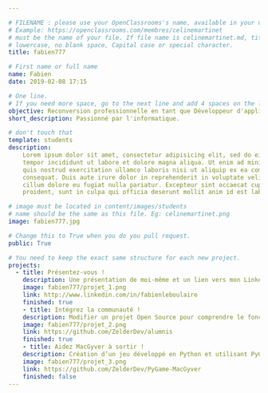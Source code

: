```yaml
---

# FILENAME : please use your OpenClassrooms's name, available in your url.
# Example: https://openclassrooms.com/membres/celinemartinet
# must be the name of your file. If file name is celinemartinet.md, title is celinemartinet.
# lowercase, no blank space, Capital case or special character.
title: fabien777

# First name or full name
name: Fabien
date: 2019-02-08 17:15

# One line.
# If you need more space, go to the next line and add 4 spaces on the left, as in 'description'.
objective: Reconversion professionnelle en tant que Développeur d'applicaiton iOS.
short_description: Passionné par l'informatique.

# don't touch that
template: students
description:
    Lorem ipsum dolor sit amet, consectetur adipisicing elit, sed do eiusmod
    tempor incididunt ut labore et dolore magna aliqua. Ut enim ad minim veniam,
    quis nostrud exercitation ullamco laboris nisi ut aliquip ex ea commodo
    consequat. Duis aute irure dolor in reprehenderit in voluptate velit esse
    cillum dolore eu fugiat nulla pariatur. Excepteur sint occaecat cupidatat non
    proident, sunt in culpa qui officia deserunt mollit anim id est laborum.

# image must be located in content/images/students
# name should be the same as this file. Eg: celinemartinet.png
image: fabien777.jpg

# Change this to True when you do you pull request.
public: True

# You need to keep the exact same structure for each new project.
projects:
  - title: Présentez-vous !
    description: Une présentation de moi-même et un lien vers mon LinkedIn.
    image: fabien777/projet_1.png
    link: http://www.linkedin.com/in/fabienleboulaire
    finished: true
    - title: Intégrez la communauté !
    description: Modifier un projet Open Source pour comprendre le fonctionnement de Git, de Github et des pull requests. 
    image: fabien777/projet_2.png
    link: https://github.com/ZelderDev/alumnis
    finished: true
    - title: Aidez MacGyver à sortir !
    description: Création d’un jeu développé en Python et utilisant PyGame.
    image: fabien777/projet_3.png
    link: https://github.com/ZelderDev/PyGame-MacGyver
    finished: false
---
```

